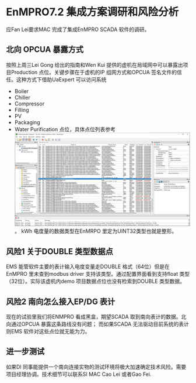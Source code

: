 # EnMPRO7.2 集成方案调研和风险分析 #
应Fan Lei要求MAC 完成了集成EnMPRO SCADA 软件的调研。

## 北向 OPCUA 暴露方式 ##
按照上周三Lei Gong 给出的指南和Wen Kui 提供的虚机在局域网中可以暴露出项目Production 点位。关键步骤在于虚机的IP 组网方式和OPCUA 签名文件的信任。这种方式下借助UaExpert 可以访问系统
- Boiler
- Chiller
- Compressor
- Filling
- PV
- Packaging
- Water Purification
点位，具体点位列表参考 ![北向点位截屏](./uae-enmpro7.2-demo.jpg "OPCUA Datapoints") 。
kWh 电度量的数据类型在EnMRPO 里定为UINT32类型也就是整形。

## 风险1 关于DOUBLE 类型数据点 ##
EMS 能管软件主要的表计输入电度变量走DOUBLE 格式（64位）但是在EnMPRO 里未查到modbus driver 支持该类型。通过配置界面看到支持float 类型（32位）。实际该虚机内demo 项目数据点位也没有检索到DOUBLE 类型数据。

## 风险2 南向怎么接入EP/DG 表计 ##
现在的试验里我们将ENMPRO 看成黑盒，期望SCADA 取到南向表计的数据。北向通过OPCUA 暴露这条路线没有问题； 而如果SCADA 无法驱动目前系统的表计则EMS 软件对这些点位就无能为力。

## 进一步测试 ##
如果DI 同事能提供一个南向连接实物的测试环境将极大加速确定技术风险。需要项目经理协调。技术细节可以联系SI MAC Cao Lei 或者Gao Fei.